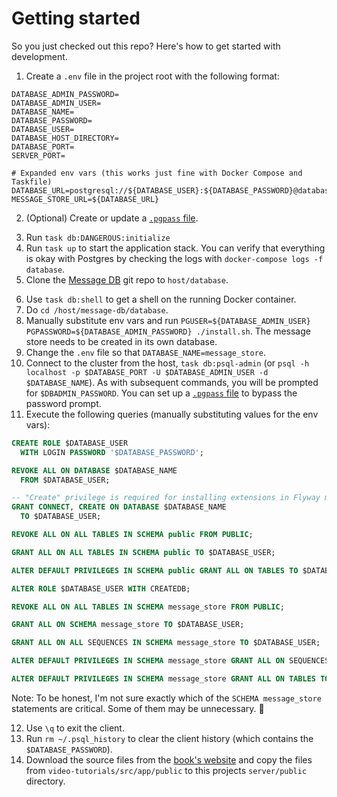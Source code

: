 # Getting started

So you just checked out this repo? Here's how to get started with development.

1. Create a `.env` file in the project root with the following format:

```dotenv
DATABASE_ADMIN_PASSWORD=
DATABASE_ADMIN_USER=
DATABASE_NAME=
DATABASE_PASSWORD=
DATABASE_USER=
DATABASE_HOST_DIRECTORY=
DATABASE_PORT=
SERVER_PORT=

# Expanded env vars (this works just fine with Docker Compose and Taskfile)
DATABASE_URL=postgresql://${DATABASE_USER}:${DATABASE_PASSWORD}@database:5432/${DATABASE_NAME}
MESSAGE_STORE_URL=${DATABASE_URL}
```

2. (Optional) Create or update a [`.pgpass` file][1].

[1]: https://www.postgresql.org/docs/13/libpq-pgpass.html

3. Run `task db:DANGEROUS:initialize`
4. Run `task up` to start the application stack. You can verify that everything is okay with Postgres by checking the logs with `docker-compose logs -f database`.
5. Clone the [Message DB][2] git repo to `host/database`.

[2]: https://github.com/message-db/message-db

6. Use `task db:shell` to get a shell on the running Docker container.
7. Do `cd /host/message-db/database`.
8. Manually substitute env vars and run `PGUSER=${DATABASE_ADMIN_USER} PGPASSWORD=${DATABASE_ADMIN_PASSWORD} ./install.sh`. The message store needs to be created in its own database.
9. Change the `.env` file so that `DATABASE_NAME=message_store`.
10. Connect to the cluster from the host, `task db:psql-admin` (or `psql -h localhost -p $DATABASE_PORT -U $DATABASE_ADMIN_USER -d $DATABASE_NAME`). As with subsequent commands, you will be prompted for `$DBADMIN_PASSWORD`. You can set up a [`.pgpass` file][1] to bypass the password prompt.
11. Execute the following queries (manually substituting values for the env vars):

```sql
CREATE ROLE $DATABASE_USER
  WITH LOGIN PASSWORD '$DATABASE_PASSWORD';

REVOKE ALL ON DATABASE $DATABASE_NAME
  FROM $DATABASE_USER;

-- "Create" privilege is required for installing extensions in Flyway migrations
GRANT CONNECT, CREATE ON DATABASE $DATABASE_NAME
  TO $DATABASE_USER;

REVOKE ALL ON ALL TABLES IN SCHEMA public FROM PUBLIC;

GRANT ALL ON ALL TABLES IN SCHEMA public TO $DATABASE_USER;

ALTER DEFAULT PRIVILEGES IN SCHEMA public GRANT ALL ON TABLES TO $DATABASE_USER;

ALTER ROLE $DATABASE_USER WITH CREATEDB;

REVOKE ALL ON ALL TABLES IN SCHEMA message_store FROM PUBLIC;

GRANT ALL ON SCHEMA message_store TO $DATABASE_USER;

GRANT ALL ON ALL SEQUENCES IN SCHEMA message_store TO $DATABASE_USER;

ALTER DEFAULT PRIVILEGES IN SCHEMA message_store GRANT ALL ON SEQUENCES TO $DATABASE_USER;

ALTER DEFAULT PRIVILEGES IN SCHEMA message_store GRANT ALL ON TABLES TO $DATABASE_USER;
```

Note: To be honest, I'm not sure exactly which of the `SCHEMA message_store` statements are critical. Some of them may be unnecessary. :shrug:

12. Use `\q` to exit the client.
13. Run `rm ~/.psql_history` to clear the client history (which contains the `$DATABASE_PASSWORD`).
14. Download the source files from the [book's website][3] and copy the files from `video-tutorials/src/app/public` to this projects `server/public` directory.

[3]: https://pragprog.com/titles/egmicro/practical-microservices/
